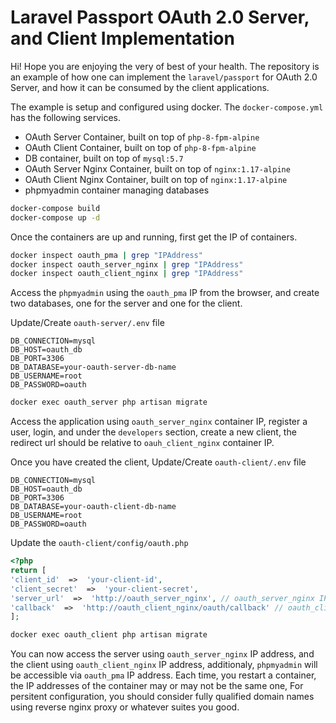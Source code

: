 # Laravel Passport OAuth 2.0 Server, and Client Implementation

Hi! Hope you are enjoying the very of best of your health.
The repository is an example of how one can implement the `laravel/passport` for OAuth 2.0 Server, and how it can be consumed by the client applications.

The example is setup and configured using docker. The `docker-compose.yml` has the following services.
- OAuth Server Container, built on top of `php-8-fpm-alpine`
- OAuth Client Container, built on top of `php-8-fpm-alpine`
- DB container, built on top of `mysql:5.7`
- OAuth Server Nginx Container, built on top of `nginx:1.17-alpine`
- OAuth Client Nginx Container, built on top of `nginx:1.17-alpine`
- phpmyadmin container managing databases

```sh
docker-compose build
docker-compose up -d
```
Once the containers are up and running, first get the IP of containers.
```sh
docker inspect oauth_pma | grep "IPAddress"
docker inspect oauth_server_nginx | grep "IPAddress"
docker inspect oauth_client_nginx | grep "IPAddress"
```
Access the `phpmyadmin` using the `oauth_pma` IP from the browser, and create two databases, one for the server and one for the client.

Update/Create `oauth-server/.env` file
```env
DB_CONNECTION=mysql
DB_HOST=oauth_db
DB_PORT=3306
DB_DATABASE=your-oauth-server-db-name
DB_USERNAME=root
DB_PASSWORD=oauth
```
```sh
docker exec oauth_server php artisan migrate
```
Access the application using `oauth_server_nginx` container IP, register a user, login, and under the `developers` section, create a new client, the redirect url should be relative to `oauh_client_nginx` container IP. 

Once you have created the client, Update/Create `oauth-client/.env` file
```env
DB_CONNECTION=mysql
DB_HOST=oauth_db
DB_PORT=3306
DB_DATABASE=your-oauth-client-db-name
DB_USERNAME=root
DB_PASSWORD=oauth
```
Update the `oauth-client/config/oauth.php` 
```php
<?php
return [
'client_id'  =>  'your-client-id',
'client_secret'  =>  'your-client-secret',
'server_url'  =>  'http://oauth_server_nginx', // oauth_server_nginx IP
'callback'  =>  'http://oauth_client_nginx/oauth/callback' // oauth_client_nginx IP
];
``` 
```sh
docker exec oauth_client php artisan migrate
```
You can now access the server using `oauth_server_nginx` IP address, and the client using `oauth_client_nginx` IP address, additionaly, `phpmyadmin` will be accessible via `oauth_pma` IP address. Each time, you restart a container, the IP addresses of the container may or may not be the same one, For persitent configuration, you should consider fully qualified domain names using reverse nginx proxy or whatever suites you good.
